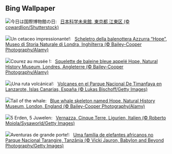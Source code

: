 ## Bing Wallpaper
![](https://www.bing.com/th?id=OHR.Museum2024_JA-JP9828975611_UHD.jpg&w=1000)今日は国際博物館の日:&nbsp;&ensp;[日本科学未来館, 東京都 江東区 (© cowardlion/Shutterstock)](https://www.bing.com/th?id=OHR.Museum2024_JA-JP9828975611_UHD.jpg)
<br><br/>
![](https://www.bing.com/th?id=OHR.MuseumWhale_IT-IT4738172799_UHD.jpg&w=1000)Un cetaceo impressionante!:&nbsp;&ensp;[Scheletro della balenottera Azzurra “Hope”, Museo di Storia Naturale di Londra, Inghilterra (© Bailey-Cooper Photography/Alamy)](https://www.bing.com/th?id=OHR.MuseumWhale_IT-IT4738172799_UHD.jpg)
<br><br/>
![](https://www.bing.com/th?id=OHR.MuseumWhale_FR-FR7280247552_UHD.jpg&w=1000)Courez au musée !:&nbsp;&ensp;[Squelette de baleine bleue appelé Hope, Natural History Museum, Londres, Angleterre (© Bailey-Cooper Photography/Alamy)](https://www.bing.com/th?id=OHR.MuseumWhale_FR-FR7280247552_UHD.jpg)
<br><br/>
![](https://www.bing.com/th?id=OHR.IronmanLanzarote_ES-ES3524222384_UHD.jpg&w=1000)¡Una ruta volcánica!:&nbsp;&ensp;[Volcanes en el Parque Nacional De Timanfaya en Lanzarote, Islas Canarias, España (© Lukas Bischoff/Getty Images)](https://www.bing.com/th?id=OHR.IronmanLanzarote_ES-ES3524222384_UHD.jpg)
<br><br/>
![](https://www.bing.com/th?id=OHR.MuseumWhale_EN-GB3804883018_UHD.jpg&w=1000)Tail of the whale:&nbsp;&ensp;[Blue whale skeleton named Hope, Natural History Museum, London, England (© Bailey-Cooper Photography/Alamy)](https://www.bing.com/th?id=OHR.MuseumWhale_EN-GB3804883018_UHD.jpg)
<br><br/>
![](https://www.bing.com/th?id=OHR.VernazzaItaly_DE-DE7128590737_UHD.jpg&w=1000)5 Erden, 5 Juwelen:&nbsp;&ensp;[Vernazza, Cinque Terre, Ligurien, Italien (© Roberto Moiola/Sysaworld/Getty Images)](https://www.bing.com/th?id=OHR.VernazzaItaly_DE-DE7128590737_UHD.jpg)
<br><br/>
![](https://www.bing.com/th?id=OHR.TarangireElephants_PT-BR9979896896_UHD.jpg&w=1000)Aventuras de grande porte!:&nbsp;&ensp;[Uma família de elefantes africanos no Parque Nacional Tarangire, Tanzânia (© Vicki Jauron, Babylon and Beyond Photography/Getty Images)](https://www.bing.com/th?id=OHR.TarangireElephants_PT-BR9979896896_UHD.jpg)
<br><br/>
